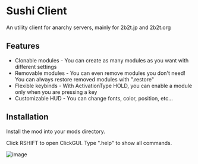 # Sushi Client

An utility client for anarchy servers, mainly for 2b2t.jp and 2b2t.org

## Features

* Clonable modules - You can create as many modules as you want with different settings
* Removable modules - You can even remove modules you don't need! You can always restore removed modules with ".restore"
* Flexible keybinds - With ActivationType HOLD, you can enable a module only when you are pressing a key
* Customizable HUD - You can change fonts, color, position, etc...

## Installation

Install the mod into your mods directory.

Click RSHIFT to open ClickGUI.
Type ".help" to show all commands.

![image](https://user-images.githubusercontent.com/26406334/180602115-c524c7b8-59ad-4352-b02c-a868f34c239b.png)
